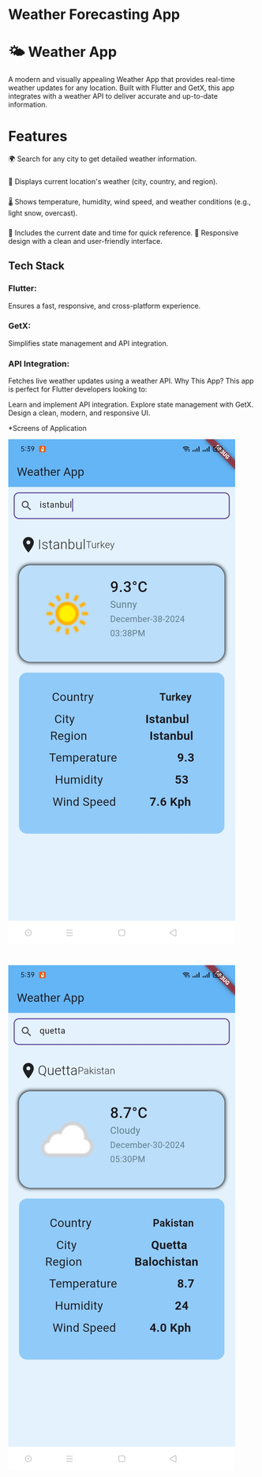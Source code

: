 
# Weather Forecasting App

# 🌤️ Weather App
A modern and visually appealing Weather App that provides real-time weather updates for any location. Built with Flutter and GetX, this app integrates with a weather API to deliver accurate and up-to-date information.

# Features
🌍 Search for any city to get detailed weather information.
###
📍 Displays current location's weather (city, country, and region).
###
🌡️ Shows temperature, humidity, wind speed, and weather conditions (e.g., light snow, overcast).
###
📅 Includes the current date and time for quick reference.
🎨 Responsive design with a clean and user-friendly interface.

## Tech Stack
### Flutter:
Ensures a fast, responsive, and cross-platform experience.
### GetX:
Simplifies state management and API integration.
### API Integration:
Fetches live weather updates using a weather API.
Why This App?
This app is perfect for Flutter developers looking to:

Learn and implement API integration.
Explore state management with GetX.
Design a clean, modern, and responsive UI.

*Screens of Application

![Intro Page](screenshots/scr1.png)
#
![Intro Page](screenshots/scr2.jpg)
